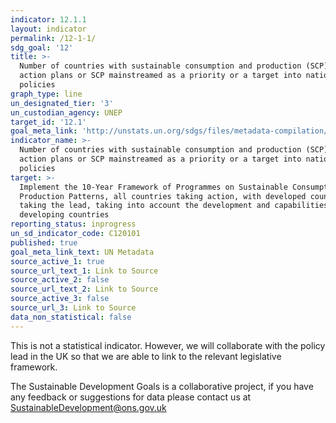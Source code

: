 ```yaml
---
indicator: 12.1.1
layout: indicator
permalink: /12-1-1/
sdg_goal: '12'
title: >-
  Number of countries with sustainable consumption and production (SCP) national
  action plans or SCP mainstreamed as a priority or a target into national
  policies
graph_type: line
un_designated_tier: '3'
un_custodian_agency: UNEP
target_id: '12.1'
goal_meta_link: 'http://unstats.un.org/sdgs/files/metadata-compilation/Metadata-Goal-12.pdf'
indicator_name: >-
  Number of countries with sustainable consumption and production (SCP) national
  action plans or SCP mainstreamed as a priority or a target into national
  policies
target: >-
  Implement the 10-Year Framework of Programmes on Sustainable Consumption and
  Production Patterns, all countries taking action, with developed countries
  taking the lead, taking into account the development and capabilities of
  developing countries
reporting_status: inprogress
un_sd_indicator_code: C120101
published: true
goal_meta_link_text: UN Metadata
source_active_1: true
source_url_text_1: Link to Source
source_active_2: false
source_url_text_2: Link to Source
source_active_3: false
source_url_3: Link to Source
data_non_statistical: false
---
```


This is not a statistical indicator. However, we will collaborate with the policy lead in the UK so that we are able to link to the relevant legislative framework.

The Sustainable Development Goals is a collaborative project, if you have any feedback or suggestions for data please contact us at <SustainableDevelopment@ons.gov.uk>  

